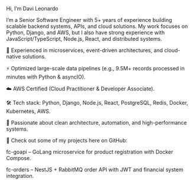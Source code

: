 Hi, I’m Davi Leonardo

I’m a Senior Software Engineer with 5+ years of experience building scalable backend systems, APIs, and cloud solutions.
My work focuses on Python, Django, and AWS, but I also have strong experience with JavaScript/TypeScript, Node.js, React, and distributed systems.

🚀 Experienced in microservices, event-driven architectures, and cloud-native solutions.

⚡ Optimized large-scale data pipelines (e.g., 9.5M+ records processed in minutes with Python & asyncIO).

☁️ AWS Certified (Cloud Practitioner & Developer Associate).

🛠 Tech stack: Python, Django, Node.js, React, PostgreSQL, Redis, Docker, Kubernetes, AWS.

🔗 Passionate about clean architecture, automation, and high-performance systems.

📌 Check out some of my projects here on GitHub:

fc-goapi
 – GoLang microservice for product registration with Docker Compose.

fc-orders
 – NestJS + RabbitMQ order API with JWT and financial system integration.

<!---
DaviLeonardoSMelo/DaviLeonardoSMelo is a ✨ special ✨ repository because its `README.md` (this file) appears on your GitHub profile.
You can click the Preview link to take a look at your changes.
--->
